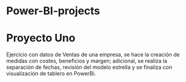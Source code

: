 # Power-BI-projects

# Proyecto Uno 
Ejercicio con datos de Ventas de una empresa, se hace la creación de medidas con costes, beneficios y margen; adicional, se realiza la separación de fechas, revisión del modelo estrella y se finaliza con visualización de tablero en PowerBi.
